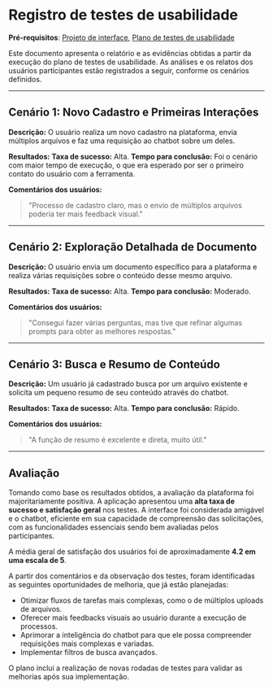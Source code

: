 # Registro de testes de usabilidade

**Pré-requisitos**: [Projeto de interface](04-Projeto-interface.md), [Plano de testes de usabilidade](08-Plano-testes-usabilidade.md)

Este documento apresenta o relatório e as evidências obtidas a partir da execução do plano de testes de usabilidade. As análises e os relatos dos usuários participantes estão registrados a seguir, conforme os cenários definidos.

---

## Cenário 1: Novo Cadastro e Primeiras Interações

**Descrição:** O usuário realiza um novo cadastro na plataforma, envia múltiplos arquivos e faz uma requisição ao chatbot sobre um deles.

**Resultados:**
**Taxa de sucesso:** Alta.
**Tempo para conclusão:** Foi o cenário com maior tempo de execução, o que era esperado por ser o primeiro contato do usuário com a ferramenta.

**Comentários dos usuários:**
> "Processo de cadastro claro, mas o envio de múltiplos arquivos poderia ter mais feedback visual." 

---

## Cenário 2: Exploração Detalhada de Documento

**Descrição:** O usuário envia um documento específico para a plataforma e realiza várias requisições sobre o conteúdo desse mesmo arquivo.

**Resultados:**
**Taxa de sucesso:** Alta.
**Tempo para conclusão:** Moderado.

**Comentários dos usuários:**
> "Consegui fazer várias perguntas, mas tive que refinar algumas prompts para obter as melhores respostas." 

---

## Cenário 3: Busca e Resumo de Conteúdo

**Descrição:** Um usuário já cadastrado busca por um arquivo existente e solicita um pequeno resumo de seu conteúdo através do chatbot.

**Resultados:**
**Taxa de sucesso:** Alta.
**Tempo para conclusão:** Rápido.

**Comentários dos usuários:**
> "A função de resumo é excelente e direta, muito útil." 

---

## Avaliação

Tomando como base os resultados obtidos, a avaliação da plataforma foi majoritariamente positiva. A aplicação apresentou uma **alta taxa de sucesso e satisfação geral** nos testes. A interface foi considerada amigável e o chatbot, eficiente em sua capacidade de compreensão das solicitações, com as funcionalidades essenciais sendo bem avaliadas pelos participantes.

A média geral de satisfação dos usuários foi de aproximadamente **4.2 em uma escala de 5**.

A partir dos comentários e da observação dos testes, foram identificadas as seguintes oportunidades de melhoria, que já estão planejadas:
* Otimizar fluxos de tarefas mais complexas, como o de múltiplos uploads de arquivos.
* Oferecer mais feedbacks visuais ao usuário durante a execução de processos.
* Aprimorar a inteligência do chatbot para que ele possa compreender requisições mais complexas e variadas.
* Implementar filtros de busca avançados.

O plano inclui a realização de novas rodadas de testes para validar as melhorias após sua implementação.

